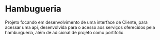 # Hambugueria
Projeto focando em desenvolvimento de uma interface de Cliente, para acessar uma api, desenvolvida para o acesso aos serviços oferecidos pela hamburgueria, além de adicional de projeto como portifolio.